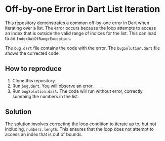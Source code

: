 # Off-by-one Error in Dart List Iteration

This repository demonstrates a common off-by-one error in Dart when iterating over a list.  The error occurs because the loop attempts to access an index that is outside the valid range of indices for the list. This can lead to an `IndexOutOfRangeException`.

The `bug.dart` file contains the code with the error.  The `bugSolution.dart` file shows the corrected code.

## How to reproduce

1. Clone this repository.
2. Run `bug.dart`. You will observe an error.
3. Run `bugSolution.dart`. The code will run without error, correctly summing the numbers in the list.

## Solution

The solution involves correcting the loop condition to iterate up to, but not including, `numbers.length`.  This ensures that the loop does not attempt to access an index that is out of bounds.